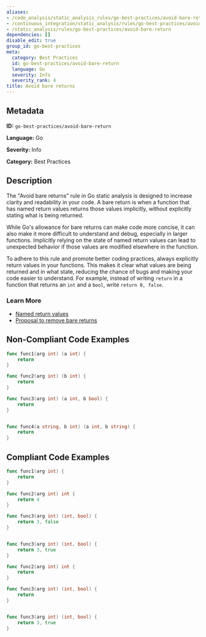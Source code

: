 ```yaml
---
aliases:
- /code_analysis/static_analysis_rules/go-best-practices/avoid-bare-return
- /continuous_integration/static_analysis/rules/go-best-practices/avoid-bare-return
- /static_analysis/rules/go-best-practices/avoid-bare-return
dependencies: []
disable_edit: true
group_id: go-best-practices
meta:
  category: Best Practices
  id: go-best-practices/avoid-bare-return
  language: Go
  severity: Info
  severity_rank: 4
title: Avoid bare returns
---
```

<!--  SOURCED FROM https://github.com/DataDog/datadog-static-analyzer-rule-docs -->


## Metadata
**ID:** `go-best-practices/avoid-bare-return`

**Language:** Go

**Severity:** Info

**Category:** Best Practices

## Description
The "Avoid bare returns" rule in Go static analysis is designed to increase clarity and readability in your code. A bare return is when a function that has named return values returns those values implicitly, without explicitly stating what is being returned. 

While Go's allowance for bare returns can make code more concise, it can also make it more difficult to understand and debug, especially in larger functions. Implicitly relying on the state of named return values can lead to unexpected behavior if those values are modified elsewhere in the function.

To adhere to this rule and promote better coding practices, always explicitly return values in your functions. This makes it clear what values are being returned and in what state, reducing the chance of bugs and making your code easier to understand. For example, instead of writing `return` in a function that returns an `int` and a `bool`, write `return 0, false`.

### Learn More

 - [Named return values](https://go.dev/tour/basics/7)
 - [Proposal to remove bare returns](https://github.com/golang/go/issues/21291)
 

## Non-Compliant Code Examples
```go
func func1(arg int) (a int) {
    return
}

func func2(arg int) (b int) {
    return
}

func func3(arg int) (a int, b bool) {
    return
}


func func4(a string, b int) (a int, b string) {
	return 
}
```

## Compliant Code Examples
```go
func func1(arg int) {
    return
}

func func2(arg int) int {
    return 4
}

func func3(arg int) (int, bool) {
    return 3, false
}


func func3(arg int) (int, bool) {
    return 3, true
}

func func2(arg int) int {
    return
}

func func3(arg int) (int, bool) {
    return
}


func func3(arg int) (int, bool) {
    return 3, true
}
```
